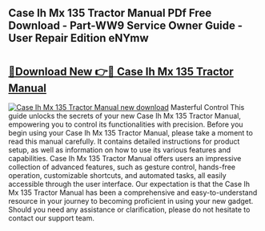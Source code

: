 ## Case Ih Mx 135 Tractor Manual PDf Free Download - Part-WW9 Service Owner Guide - User Repair Edition eNYmw

# <h2><a href="http://bc84773.oget.top/?id=Case+Ih+Mx+135+Tractor+Manual">🔗Download New 👉🔴 Case Ih Mx 135 Tractor Manual</a></h2>

[![Case Ih Mx 135 Tractor Manual new download](https://i.imgur.com/5g1atiW.png)](http://bc84773.oget.top/?id=Case+Ih+Mx+135+Tractor+Manual)
Masterful Control This guide unlocks the secrets of your new Case Ih Mx 135 Tractor Manual, empowering you to control its functionalities with precision. Before you begin using your Case Ih Mx 135 Tractor Manual, please take a moment to read this manual carefully. It contains detailed instructions for product setup, as well as information on how to use its various features and capabilities. Case Ih Mx 135 Tractor Manual offers users an impressive collection of advanced features, such as gesture control, hands-free operation, customizable shortcuts, and automated tasks, all easily accessible through the user interface. Our expectation is that the Case Ih Mx 135 Tractor Manual has been a comprehensive and easy-to-understand resource in your journey to becoming proficient in using your new gadget. Should you need any assistance or clarification, please do not hesitate to contact our support team.

